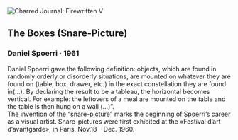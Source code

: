 <div class="artwork-of-the-day">
  <div class="container">
    <div class="img-wrapper">
      <img
        src="https://uploads4.wikiart.org/images/daniel-spoerri/the-boxes-snare-picture-1961.jpg"
        alt="Charred Journal: Firewritten V" />
    </div>
    <div class="artwork-detail">
      <div class="artwork-origin"> 
        <h2 class="artwork-name">The Boxes (Snare-Picture)</h2>
        <h3 class="artist">
          Daniel Spoerri
                    ·  1961
        </h3>
      </div>
      <p class="description">
        <span class="artwork-description-text ng-binding" ng-bind-html="viewModel.ArtworkOfTheDay.Description | unsafe"> Daniel Spoerri gave the following definition: objects, which are found in randomly orderly or disorderly situations, are mounted on whatever they are found on (table, box, drawer, etc.) in the exact constellation they are found in(...). By declaring the result to be a tableau, the horizontal becomes vertical. For example: the leftovers of a meal are mounted on the table and the table is then hung on a wall (...)”.
<br>The invention of the “snare-picture” marks the beginning of Spoerri’s career as a visual artist. Snare-pictures were first exhibited at the «Festival d’art d’avantgarde», in Paris, Nov.18 – Dec. 1960.</span>
                        <div class="text-shadow-container" ng-show="showShadow" style=""></div>
      </p>
    </div>
  </div>

</div>
